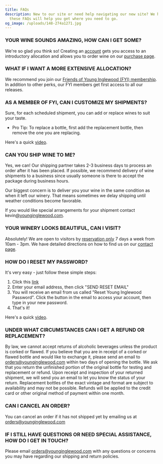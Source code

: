 ```yaml
---
title: FAQs
description: New to our site or need help navigating our new site? We hope that
  these FAQs will help you get where you need to go.
og_image: /uploads/148-274a1271.jpg
---
```

### YOUR WINE SOUNDS AMAZING, HOW CAN I GET SOME?

We're so glad you think so! Creating an [](/profile/create-account)[account](/profile/create-account) gets you access to an introductory allocation and allows you to order wine on our [purchase page](/collection/all).                

### WHAT IF I WANT A MORE EXTENSIVE ALLOCATION?

We recommend you join our [Friends of Young Inglewood (FYI) membership](/membership). In addition to other perks, our FYI members get first access to all our releases.

### AS A MEMBER OF FYI, CAN I CUSTOMIZE MY SHIPMENTS?

Sure, for each scheduled shipment, you can add or replace wines to suit your taste.

* P﻿ro Tip: To replace a bottle, first add the replacement bottle, then remove the one you are replacing.

 Here's a quick [video](https://youtu.be/VOzUYARZhC4).

### CAN YOU SHIP WINE TO ME?

Yes, we can! Our shipping partner takes 2-3 business days to process an order after it has been placed. If possible, we recommend delivery of wine shipments to a business since usually someone is there to accept the package during business hours.

Our biggest concern is to deliver you your wine in the same condition as when it left our winery. That means sometimes we delay shipping until weather conditions become favorable.

If you would like special arrangements for your shipment contact kevin[@younginglewood.com](mailto:mark@younginglewood.com).

### YOUR WINERY LOOKS BEAUTIFUL, CAN I VISIT?

Absolutely! We are open to visitors by [reservation only](https://www.exploretock.com/younginglewood) 7 days a week from 10am - 3pm.
We have detailed directions on how to find us on our [contact page](/contact).

### HOW DO I RESET MY PASSWORD?

It's very easy - just follow these simple steps:

1. Click this [link](/profile/forgot-password)
2. Enter your email address, then click "SEND RESET EMAIL"
3. You will receive an email from us called "Reset Young Inglewood Password". Click the button in the email to access your account, then type in your new password.
4. That's it! 

Here's a quick [video](https://youtu.be/Wro6zD4DOKM).

### UNDER WHAT CIRCUMSTANCES CAN I GET A REFUND OR REPLACEMENT?
By law, we cannot accept returns of alcoholic beverages unless the product is corked or flawed. If you believe that you are in receipt of a corked or flawed bottle and would like to exchange it, please send an email to orders@younginglewood.com within two days of opening the bottle. We ask that you return the unfinished portion of the original bottle for testing and replacement or refund. 
Upon receipt and inspection of your returned shipment, we will send you an email to let you know the status of your return. Replacement bottles of the exact vintage and format are subject to availability and may not be possible. Refunds will be applied to the credit card or other original method of payment within one month.


### CAN I CANCEL AN ORDER?
You can cancel an order if it has not shipped yet by emailing us at orders@younginglewood.com


### IF I STILL HAVE QUESTIONS OR NEED SPECIAL ASSISTANCE, HOW DO I GET IN TOUCH?

Please email orders@younginglewood.com with any questions or concerns you may have regarding our shipping and return policies.